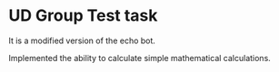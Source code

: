 # UD Group Test task

It is a modified version of the echo bot.

Implemented the ability to calculate simple mathematical calculations.
